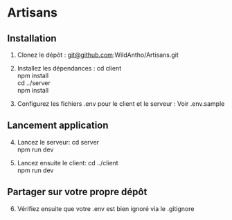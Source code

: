 # Artisans

## Installation

1. Clonez le dépôt :
git@github.com:WildAntho/Artisans.git

2. Installez les dépendances :
cd client  
npm install  
cd ../server  
npm install  

3. Configurez les fichiers .env pour le client et le serveur :
Voir .env.sample

## Lancement application 

4. Lancez le serveur:
cd server  
npm run dev  

5. Lancez ensuite le client:
cd ../client  
npm run dev  

## Partager sur votre propre dépôt

6. Vérifiez ensuite que votre .env est bien ignoré via le .gitignore

   
